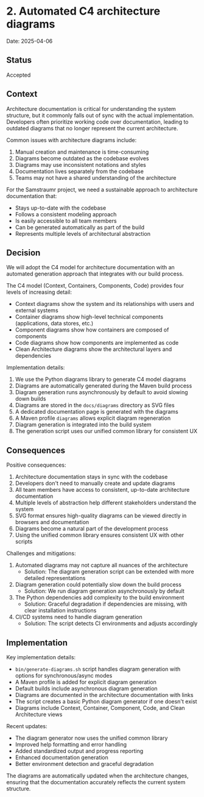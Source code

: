 # 2. Automated C4 architecture diagrams

Date: 2025-04-06

## Status

Accepted

## Context

Architecture documentation is critical for understanding the system structure, but it commonly falls out of sync with the actual implementation. Developers often prioritize working code over documentation, leading to outdated diagrams that no longer represent the current architecture.

Common issues with architecture diagrams include:
1. Manual creation and maintenance is time-consuming
2. Diagrams become outdated as the codebase evolves
3. Diagrams may use inconsistent notations and styles
4. Documentation lives separately from the codebase
5. Teams may not have a shared understanding of the architecture

For the Samstraumr project, we need a sustainable approach to architecture documentation that:
- Stays up-to-date with the codebase
- Follows a consistent modeling approach
- Is easily accessible to all team members
- Can be generated automatically as part of the build
- Represents multiple levels of architectural abstraction

## Decision

We will adopt the C4 model for architecture documentation with an automated generation approach that integrates with our build process.

The C4 model (Context, Containers, Components, Code) provides four levels of increasing detail:
- Context diagrams show the system and its relationships with users and external systems
- Container diagrams show high-level technical components (applications, data stores, etc.)
- Component diagrams show how containers are composed of components
- Code diagrams show how components are implemented as code
- Clean Architecture diagrams show the architectural layers and dependencies

Implementation details:
1. We use the Python diagrams library to generate C4 model diagrams
2. Diagrams are automatically generated during the Maven build process
3. Diagram generation runs asynchronously by default to avoid slowing down builds
4. Diagrams are stored in the `docs/diagrams` directory as SVG files
5. A dedicated documentation page is generated with the diagrams
6. A Maven profile `diagrams` allows explicit diagram regeneration
7. Diagram generation is integrated into the build system
8. The generation script uses our unified common library for consistent UX

## Consequences

Positive consequences:
1. Architecture documentation stays in sync with the codebase
2. Developers don't need to manually create and update diagrams
3. All team members have access to consistent, up-to-date architecture documentation
4. Multiple levels of abstraction help different stakeholders understand the system
5. SVG format ensures high-quality diagrams can be viewed directly in browsers and documentation
6. Diagrams become a natural part of the development process
7. Using the unified common library ensures consistent UX with other scripts

Challenges and mitigations:
1. Automated diagrams may not capture all nuances of the architecture
   - Solution: The diagram generation script can be extended with more detailed representations
2. Diagram generation could potentially slow down the build process
   - Solution: We run diagram generation asynchronously by default
3. The Python dependencies add complexity to the build environment
   - Solution: Graceful degradation if dependencies are missing, with clear installation instructions
4. CI/CD systems need to handle diagram generation
   - Solution: The script detects CI environments and adjusts accordingly

## Implementation

Key implementation details:
- `bin/generate-diagrams.sh` script handles diagram generation with options for synchronous/async modes
- A Maven profile is added for explicit diagram generation
- Default builds include asynchronous diagram generation
- Diagrams are documented in the architecture documentation with links
- The script creates a basic Python diagram generator if one doesn't exist
- Diagrams include Context, Container, Component, Code, and Clean Architecture views

Recent updates:
- The diagram generator now uses the unified common library
- Improved help formatting and error handling
- Added standardized output and progress reporting
- Enhanced documentation generation
- Better environment detection and graceful degradation

The diagrams are automatically updated when the architecture changes, ensuring that the documentation accurately reflects the current system structure.